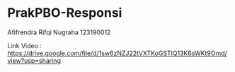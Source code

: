 # PrakPBO-Responsi
Afifrendra Rifqi Nugraha 123190012

Link Video : https://drive.google.com/file/d/1sw6zNZJ22tVXTKoGSTlQ13K6sWKt9Omd/view?usp=sharing
